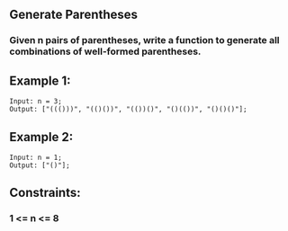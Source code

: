 ## Generate Parentheses

### Given n pairs of parentheses, write a function to generate all combinations of well-formed parentheses.

## Example 1:

```node
Input: n = 3;
Output: ["((()))", "(()())", "(())()", "()(())", "()()()"];
```

## Example 2:

```node
Input: n = 1;
Output: ["()"];
```

## Constraints:

### 1 <= n <= 8
